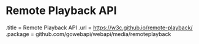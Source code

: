 # Remote Playback API

.title = Remote Playback API
.url = <https://w3c.github.io/remote-playback/>
.package = github.com/gowebapi/webapi/media/remoteplayback
